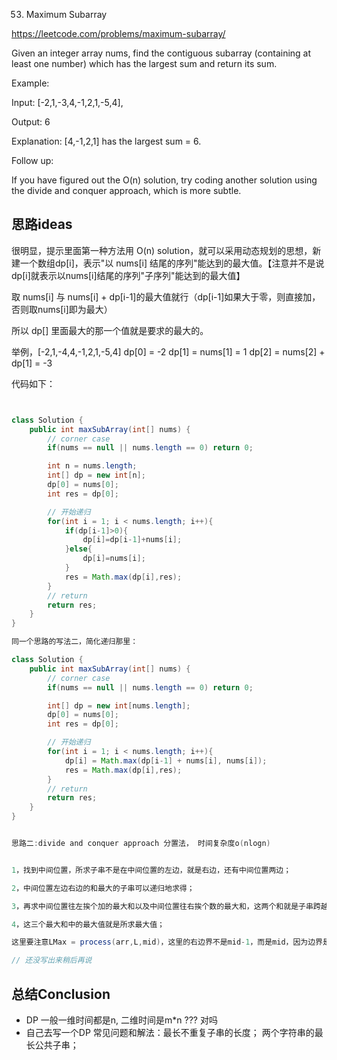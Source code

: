 53. Maximum Subarray

https://leetcode.com/problems/maximum-subarray/



Given an integer array nums, find the contiguous subarray (containing at least one number) which has the largest sum and return its sum.

Example:

Input: [-2,1,-3,4,-1,2,1,-5,4],

Output: 6

Explanation: [4,-1,2,1] has the largest sum = 6.

Follow up:

If you have figured out the O(n) solution, try coding another solution using the divide and conquer approach, which is more subtle.





## 思路ideas

很明显，提示里面第一种方法用 O(n) solution，就可以采用动态规划的思想，新建一个数组dp[i]，表示"以 nums[i] 结尾的序列"能达到的最大值。【注意并不是说dp[i]就表示以nums[i]结尾的序列"子序列"能达到的最大值】

取 nums[i] 与 nums[i] + dp[i-1]的最大值就行（dp[i-1]如果大于零，则直接加，否则取nums[i]即为最大）

所以 dp[] 里面最大的那一个值就是要求的最大的。

举例，[-2,1,-4,4,-1,2,1,-5,4]
dp[0] = -2
dp[1] = nums[1] = 1
dp[2] = nums[2] + dp[1] = -3


代码如下：

```java


class Solution {
    public int maxSubArray(int[] nums) {
        // corner case
        if(nums == null || nums.length == 0) return 0;

        int n = nums.length;
        int[] dp = new int[n];
        dp[0] = nums[0];
        int res = dp[0];

        // 开始递归
        for(int i = 1; i < nums.length; i++){
            if(dp[i-1]>0){
                dp[i]=dp[i-1]+nums[i];
            }else{
                dp[i]=nums[i];
            }
            res = Math.max(dp[i],res);
        }
        // return
        return res;
    }
}

同一个思路的写法二，简化递归那里：

class Solution {
    public int maxSubArray(int[] nums) {
        // corner case
        if(nums == null || nums.length == 0) return 0;

        int[] dp = new int[nums.length];
        dp[0] = nums[0];
        int res = dp[0];

        // 开始递归
        for(int i = 1; i < nums.length; i++){
            dp[i] = Math.max(dp[i-1] + nums[i], nums[i]);
            res = Math.max(dp[i],res);
        }
        // return
        return res;
    }
}


思路二:divide and conquer approach 分置法， 时间复杂度o(nlogn)


1，找到中间位置，所求子串不是在中间位置的左边，就是右边，还有中间位置两边；

2，中间位置左边右边的和最大的子串可以递归地求得；

3，再求中间位置往左挨个加的最大和以及中间位置往右挨个数的最大和，这两个和就是子串跨越中间位置时的最大和；

4，这三个最大和中的最大值就是所求最大值；

这里要注意LMax = process(arr,L,mid)，这里的右边界不是mid-1，而是mid，因为边界是L==R的时候返回arr[L]，而且我们计算crossMax的时候包括了arr[mid]，就不需要再加上arr[mid]。

// 还没写出来稍后再说

```


## 总结Conclusion

- DP 一般一维时间都是n, 二维时间是m*n ??? 对吗
- 自己去写一个DP 常见问题和解法：最长不重复子串的长度； 两个字符串的最长公共子串；
